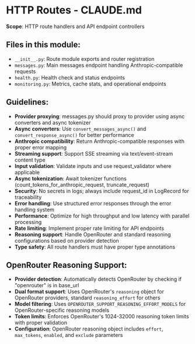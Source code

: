 # HTTP Routes - CLAUDE.md

**Scope**: HTTP route handlers and API endpoint controllers

## Files in this module:
- `__init__.py`: Route module exports and router registration
- `messages.py`: Main messages endpoint handling Anthropic-compatible requests
- `health.py`: Health check and status endpoints
- `monitoring.py`: Metrics, cache stats, and operational endpoints

## Guidelines:
- **Provider proxying**: messages.py should proxy to provider using async converters and async tokenizer
- **Async converters**: Use `convert_messages_async()` and `convert_response_async()` for better performance
- **Anthropic compatibility**: Return Anthropic-compatible responses with proper error mapping
- **Streaming support**: Support SSE streaming via text/event-stream content type
- **Input validation**: Validate inputs and use request_validator where applicable
- **Async tokenization**: Await tokenizer functions (count_tokens_for_anthropic_request, truncate_request)
- **Security**: No secrets in logs; always include request_id in LogRecord for traceability
- **Error handling**: Use structured error responses through the error handling system
- **Performance**: Optimize for high throughput and low latency with parallel processing
- **Rate limiting**: Implement proper rate limiting for API endpoints
- **Reasoning support**: Handle OpenRouter and standard reasoning configurations based on provider detection
- **Type safety**: All route handlers must have proper type annotations

## OpenRouter Reasoning Support:
- **Provider detection**: Automatically detects OpenRouter by checking if "openrouter" is in base_url
- **Dual format support**: Uses OpenRouter's `reasoning` object for OpenRouter providers, standard `reasoning_effort` for others
- **Model filtering**: Uses `OPENROUTER_SUPPORT_REASONING_EFFORT_MODELS` for OpenRouter-specific reasoning models
- **Token limits**: Enforces OpenRouter's 1024-32000 reasoning token limits with proper validation
- **Configuration**: OpenRouter reasoning object includes `effort`, `max_tokens`, `enabled`, and `exclude` parameters
